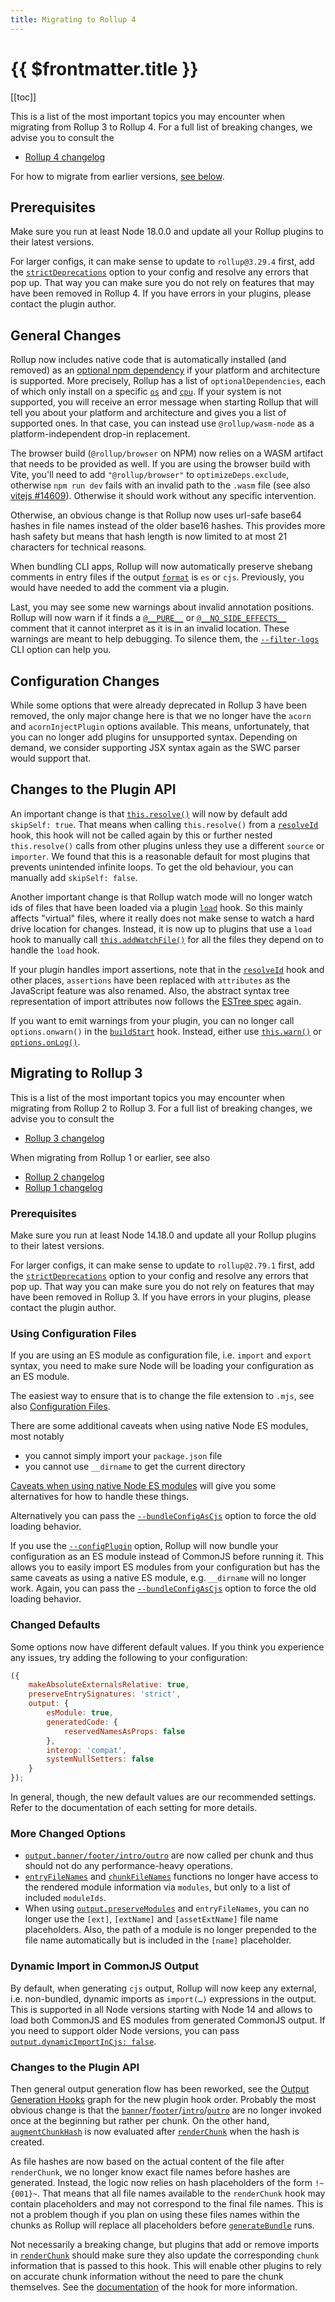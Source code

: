 ```yaml
---
title: Migrating to Rollup 4
---
```


# {{ $frontmatter.title }}

[[toc]]

This is a list of the most important topics you may encounter when migrating from Rollup 3 to Rollup 4. For a full list of breaking changes, we advise you to consult the

- [Rollup 4 changelog](https://github.com/rollup/rollup/blob/master/CHANGELOG.md#400)

For how to migrate from earlier versions, [see below](#migrating-to-rollup-3).

## Prerequisites

Make sure you run at least Node 18.0.0 and update all your Rollup plugins to their latest versions.

For larger configs, it can make sense to update to `rollup@3.29.4` first, add the [`strictDeprecations`](../configuration-options/index.md#strictdeprecations) option to your config and resolve any errors that pop up. That way you can make sure you do not rely on features that may have been removed in Rollup 4. If you have errors in your plugins, please contact the plugin author.

## General Changes

Rollup now includes native code that is automatically installed (and removed) as an [optional npm dependency](https://docs.npmjs.com/cli/v10/configuring-npm/package-json#optionaldependencies) if your platform and architecture is supported. More precisely, Rollup has a list of `optionalDependencies`, each of which only install on a specific [`os`](https://docs.npmjs.com/cli/v10/configuring-npm/package-json#os) and [`cpu`](https://docs.npmjs.com/cli/v10/configuring-npm/package-json#cpu). If your system is not supported, you will receive an error message when starting Rollup that will tell you about your platform and architecture and gives you a list of supported ones. In that case, you can instead use `@rollup/wasm-node` as a platform-independent drop-in replacement.

The browser build (`@rollup/browser` on NPM) now relies on a WASM artifact that needs to be provided as well. If you are using the browser build with Vite, you'll need to add `"@rollup/browser"` to `optimizeDeps.exclude`, otherwise `npm run dev` fails with an invalid path to the `.wasm` file (see also [vitejs #14609](https://github.com/vitejs/vite/issues/14609)). Otherwise it should work without any specific intervention.

Otherwise, an obvious change is that Rollup now uses url-safe base64 hashes in file names instead of the older base16 hashes. This provides more hash safety but means that hash length is now limited to at most 21 characters for technical reasons.

When bundling CLI apps, Rollup will now automatically preserve shebang comments in entry files if the output [`format`](../configuration-options/index.md#output-format) is `es` or `cjs`. Previously, you would have needed to add the comment via a plugin.

Last, you may see some new warnings about invalid annotation positions. Rollup will now warn if it finds a [`@__PURE__`](../configuration-options/index.md#pure) or [`@__NO_SIDE_EFFECTS__`](../configuration-options/index.md#no-side-effects) comment that it cannot interpret as it is in an invalid location. These warnings are meant to help debugging. To silence them, the [`--filter-logs`](../command-line-interface/index.md#filterlogs-filter) CLI option can help you.

## Configuration Changes

While some options that were already deprecated in Rollup 3 have been removed, the only major change here is that we no longer have the `acorn` and `acornInjectPlugin` options available. This means, unfortunately, that you can no longer add plugins for unsupported syntax. Depending on demand, we consider supporting JSX syntax again as the SWC parser would support that.

## Changes to the Plugin API

An important change is that [`this.resolve()`](../plugin-development/index.md#this-resolve) will now by default add `skipSelf: true`. That means when calling `this.resolve()` from a [`resolveId`](../plugin-development/index.md#resolveid) hook, this hook will not be called again by this or further nested `this.resolve()` calls from other plugins unless they use a different `source` or `importer`. We found that this is a reasonable default for most plugins that prevents unintended infinite loops. To get the old behaviour, you can manually add `skipSelf: false`.

Another important change is that Rollup watch mode will no longer watch ids of files that have been loaded via a plugin [`load`](../plugin-development/index.md#load) hook. So this mainly affects "virtual" files, where it really does not make sense to watch a hard drive location for changes. Instead, it is now up to plugins that use a `load` hook to manually call [`this.addWatchFile()`](../plugin-development/index.md#this-addwatchfile) for all the files they depend on to handle the `load` hook.

If your plugin handles import assertions, note that in the [`resolveId`](../plugin-development/index.md#resolveid) hook and other places, `assertions` have been replaced with `attributes` as the JavaScript feature was also renamed. Also, the abstract syntax tree representation of import attributes now follows the [ESTree spec](https://github.com/estree/estree/blob/7a0c8fb02a33a69fa16dbe3ca35beeaa8f58f1e3/experimental/import-attributes.md) again.

If you want to emit warnings from your plugin, you can no longer call `options.onwarn()` in the [`buildStart`](../plugin-development/index.md#buildstart) hook. Instead, either use [`this.warn()`](../plugin-development/index.md#load) or [`options.onLog()`](../configuration-options/index.md#onlog).

## Migrating to Rollup 3

This is a list of the most important topics you may encounter when migrating from Rollup 2 to Rollup 3. For a full list of breaking changes, we advise you to consult the

- [Rollup 3 changelog](https://github.com/rollup/rollup/blob/master/CHANGELOG.md#300)

When migrating from Rollup 1 or earlier, see also

- [Rollup 2 changelog](https://github.com/rollup/rollup/blob/master/CHANGELOG.md#200)
- [Rollup 1 changelog](https://github.com/rollup/rollup/blob/master/CHANGELOG.md#100)

### Prerequisites

Make sure you run at least Node 14.18.0 and update all your Rollup plugins to their latest versions.

For larger configs, it can make sense to update to `rollup@2.79.1` first, add the [`strictDeprecations`](../configuration-options/index.md#strictdeprecations) option to your config and resolve any errors that pop up. That way you can make sure you do not rely on features that may have been removed in Rollup 3. If you have errors in your plugins, please contact the plugin author.

### Using Configuration Files

If you are using an ES module as configuration file, i.e. `import` and `export` syntax, you need to make sure Node will be loading your configuration as an ES module.

The easiest way to ensure that is to change the file extension to `.mjs`, see also [Configuration Files](../command-line-interface/index.md#configuration-files).

There are some additional caveats when using native Node ES modules, most notably

- you cannot simply import your `package.json` file
- you cannot use `__dirname` to get the current directory

[Caveats when using native Node ES modules](../command-line-interface/index.md#caveats-when-using-native-node-es-modules) will give you some alternatives for how to handle these things.

Alternatively you can pass the [`--bundleConfigAsCjs`](../command-line-interface/index.md#bundleconfigascjs) option to force the old loading behavior.

If you use the [`--configPlugin`](../command-line-interface/index.md#configplugin-plugin) option, Rollup will now bundle your configuration as an ES module instead of CommonJS before running it. This allows you to easily import ES modules from your configuration but has the same caveats as using a native ES module, e.g. `__dirname` will no longer work. Again, you can pass the [`--bundleConfigAsCjs`](../command-line-interface/index.md#bundleconfigascjs) option to force the old loading behavior.

### Changed Defaults

Some options now have different default values. If you think you experience any issues, try adding the following to your configuration:

```js
({
	makeAbsoluteExternalsRelative: true,
	preserveEntrySignatures: 'strict',
	output: {
		esModule: true,
		generatedCode: {
			reservedNamesAsProps: false
		},
		interop: 'compat',
		systemNullSetters: false
	}
});
```

In general, though, the new default values are our recommended settings. Refer to the documentation of each setting for more details.

### More Changed Options

- [`output.banner/footer`](../configuration-options/index.md#output-banner-output-footer)[`/intro/outro`](../configuration-options/index.md#output-intro-output-outro) are now called per chunk and thus should not do any performance-heavy operations.
- [`entryFileNames`](../configuration-options/index.md#output-entryfilenames) and [`chunkFileNames`](../configuration-options/index.md#output-chunkfilenames) functions no longer have access to the rendered module information via `modules`, but only to a list of included `moduleIds`.
- When using [`output.preserveModules`](../configuration-options/index.md#output-preservemodules) and `entryFileNames`, you can no longer use the `[ext]`, `[extName]` and `[assetExtName]` file name placeholders. Also, the path of a module is no longer prepended to the file name automatically but is included in the `[name]` placeholder.

### Dynamic Import in CommonJS Output

By default, when generating `cjs` output, Rollup will now keep any external, i.e. non-bundled, dynamic imports as `import(…)` expressions in the output. This is supported in all Node versions starting with Node 14 and allows to load both CommonJS and ES modules from generated CommonJS output. If you need to support older Node versions, you can pass [`output.dynamicImportInCjs: false`](../configuration-options/index.md#output-dynamicimportincjs).

### Changes to the Plugin API

Then general output generation flow has been reworked, see the [Output Generation Hooks](../plugin-development/index.md#output-generation-hooks) graph for the new plugin hook order. Probably the most obvious change is that the [`banner`](../plugin-development/index.md#banner)/[`footer`](../plugin-development/index.md#footer)/[`intro`](../plugin-development/index.md#intro)/[`outro`](../plugin-development/index.md#outro) are no longer invoked once at the beginning but rather per chunk. On the other hand, [`augmentChunkHash`](../plugin-development/index.md#augmentchunkhash) is now evaluated after [`renderChunk`](../plugin-development/index.md#renderchunk) when the hash is created.

As file hashes are now based on the actual content of the file after `renderChunk`, we no longer know exact file names before hashes are generated. Instead, the logic now relies on hash placeholders of the form `!~{001}~`. That means that all file names available to the `renderChunk` hook may contain placeholders and may not correspond to the final file names. This is not a problem though if you plan on using these files names within the chunks as Rollup will replace all placeholders before [`generateBundle`](../plugin-development/index.md#generatebundle) runs.

Not necessarily a breaking change, but plugins that add or remove imports in [`renderChunk`](../plugin-development/index.md#renderchunk) should make sure they also update the corresponding `chunk` information that is passed to this hook. This will enable other plugins to rely on accurate chunk information without the need to pare the chunk themselves. See the [documentation](../plugin-development/index.md#renderchunk) of the hook for more information.
